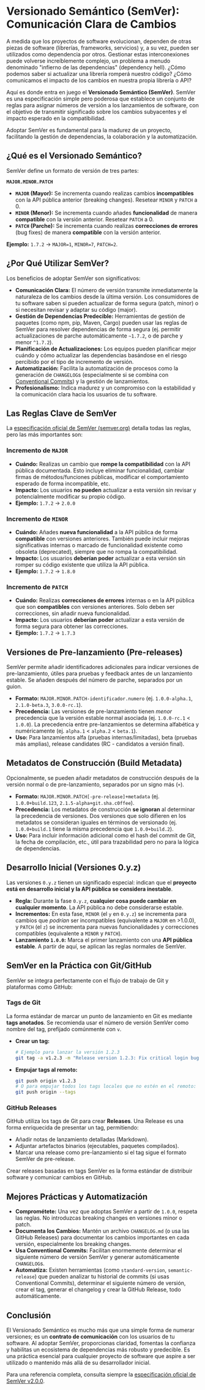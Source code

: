 # Versionado Semántico (SemVer): Comunicación Clara de Cambios

A medida que los proyectos de software evolucionan, dependen de otras piezas de software (librerías, frameworks, servicios) y, a su vez, pueden ser utilizados como dependencia por otros. Gestionar estas interconexiones puede volverse increíblemente complejo, un problema a menudo denominado "infierno de las dependencias" (dependency hell). ¿Cómo podemos saber si actualizar una librería romperá nuestro código? ¿Cómo comunicamos el impacto de los cambios en nuestra propia librería o API?

Aquí es donde entra en juego el **Versionado Semántico (SemVer)**. SemVer es una especificación simple pero poderosa que establece un conjunto de reglas para asignar números de versión a los lanzamientos de software, con el objetivo de transmitir significado sobre los cambios subyacentes y el impacto esperado en la compatibilidad.

Adoptar SemVer es fundamental para la madurez de un proyecto, facilitando la gestión de dependencias, la colaboración y la automatización.

## ¿Qué es el Versionado Semántico?

SemVer define un formato de versión de tres partes:

**`MAJOR.MINOR.PATCH`**

* **`MAJOR` (Mayor):** Se incrementa cuando realizas cambios **incompatibles** con la API pública anterior (breaking changes). Resetear `MINOR` y `PATCH` a 0.
* **`MINOR` (Menor):** Se incrementa cuando añades **funcionalidad** de manera **compatible** con la versión anterior. Resetear `PATCH` a 0.
* **`PATCH` (Parche):** Se incrementa cuando realizas **correcciones de errores** (bug fixes) de manera **compatible** con la versión anterior.

**Ejemplo:** `1.7.2` -> `MAJOR=1`, `MINOR=7`, `PATCH=2`.

## ¿Por Qué Utilizar SemVer?

Los beneficios de adoptar SemVer son significativos:

* **Comunicación Clara:** El número de versión transmite inmediatamente la naturaleza de los cambios desde la última versión. Los consumidores de tu software saben si pueden actualizar de forma segura (patch, minor) o si necesitan revisar y adaptar su código (major).
* **Gestión de Dependencias Predecible:** Herramientas de gestión de paquetes (como npm, pip, Maven, Cargo) pueden usar las reglas de SemVer para resolver dependencias de forma segura (ej. permitir actualizaciones de parche automáticamente `~1.7.2`, o de parche y menor `^1.7.2`).
* **Planificación de Actualizaciones:** Los equipos pueden planificar mejor cuándo y cómo actualizar las dependencias basándose en el riesgo percibido por el tipo de incremento de versión.
* **Automatización:** Facilita la automatización de procesos como la generación de `CHANGELOG`s (especialmente si se combina con [Conventional Commits](./convenciones-nombres.md#2-mensajes-de-commit)) y la gestión de lanzamientos.
* **Profesionalismo:** Indica madurez y un compromiso con la estabilidad y la comunicación clara hacia los usuarios de tu software.

## Las Reglas Clave de SemVer

La [especificación oficial de SemVer (semver.org)](https://semver.org/lang/es/) detalla todas las reglas, pero las más importantes son:

### Incremento de `MAJOR`

* **Cuándo:** Realizas un cambio que **rompe la compatibilidad** con la API pública documentada. Esto incluye eliminar funcionalidad, cambiar firmas de métodos/funciones públicas, modificar el comportamiento esperado de forma incompatible, etc.
* **Impacto:** Los usuarios **no pueden** actualizar a esta versión sin revisar y potencialmente modificar su propio código.
* **Ejemplo:** `1.7.2` -> `2.0.0`

### Incremento de `MINOR`

* **Cuándo:** Añades **nueva funcionalidad** a la API pública de forma **compatible** con versiones anteriores. También puede incluir mejoras significativas internas o marcado de funcionalidad existente como obsoleta (deprecated), siempre que no rompa la compatibilidad.
* **Impacto:** Los usuarios **deberían poder** actualizar a esta versión sin romper su código existente que utiliza la API pública.
* **Ejemplo:** `1.7.2` -> `1.8.0`

### Incremento de `PATCH`

* **Cuándo:** Realizas **correcciones de errores** internas o en la API pública que son **compatibles** con versiones anteriores. Solo deben ser correcciones, sin añadir nueva funcionalidad.
* **Impacto:** Los usuarios **deberían poder** actualizar a esta versión de forma segura para obtener las correcciones.
* **Ejemplo:** `1.7.2` -> `1.7.3`

## Versiones de Pre-lanzamiento (Pre-releases)

SemVer permite añadir identificadores adicionales para indicar versiones de pre-lanzamiento, útiles para pruebas y feedback antes de un lanzamiento estable. Se añaden después del número de parche, separados por un guion.

* **Formato:** `MAJOR.MINOR.PATCH-identificador.numero` (ej. `1.0.0-alpha.1`, `2.1.0-beta.3`, `3.0.0-rc.1`).
* **Precedencia:** Las versiones de pre-lanzamiento tienen *menor* precedencia que la versión estable normal asociada (ej. `1.0.0-rc.1` < `1.0.0`). La precedencia entre pre-lanzamientos se determina alfabética y numéricamente (ej. `alpha.1` < `alpha.2` < `beta.1`).
* **Uso:** Para lanzamientos alfa (pruebas internas/limitadas), beta (pruebas más amplias), release candidates (RC - candidatos a versión final).

## Metadatos de Construcción (Build Metadata)

Opcionalmente, se pueden añadir metadatos de construcción después de la versión normal o de pre-lanzamiento, separados por un signo más (`+`).

* **Formato:** `MAJOR.MINOR.PATCH[-pre-release]+metadata` (ej. `1.0.0+build.123`, `2.1.5-alpha+git.sha.c0ffee`).
* **Precedencia:** Los metadatos de construcción **se ignoran** al determinar la precedencia de versiones. Dos versiones que solo difieren en los metadatos se consideran iguales en términos de versionado (ej. `1.0.0+build.1` tiene la misma precedencia que `1.0.0+build.2`).
* **Uso:** Para incluir información adicional como el hash del commit de Git, la fecha de compilación, etc., útil para trazabilidad pero no para la lógica de dependencias.

## Desarrollo Inicial (Versiones 0.y.z)

Las versiones `0.y.z` tienen un significado especial: indican que el **proyecto está en desarrollo inicial y la API pública se considera inestable**.

* **Regla:** Durante la fase `0.y.z`, **cualquier cosa puede cambiar en cualquier momento**. La API pública no debe considerarse estable.
* **Incrementos:** En esta fase, `MINOR` (el `y` en `0.y.z`) se incrementa para cambios que *podrían* ser incompatibles (equivalente a `MAJOR` en >1.0.0), y `PATCH` (el `z`) se incrementa para nuevas funcionalidades y correcciones compatibles (equivalente a `MINOR` y `PATCH`).
* **Lanzamiento `1.0.0`:** Marca el primer lanzamiento con una **API pública estable**. A partir de aquí, se aplican las reglas normales de SemVer.

## SemVer en la Práctica con Git/GitHub

SemVer se integra perfectamente con el flujo de trabajo de Git y plataformas como GitHub:

### Tags de Git

La forma estándar de marcar un punto de lanzamiento en Git es mediante **tags anotados**. Se recomienda usar el número de versión SemVer como nombre del tag, prefijado comúnmente con `v`.

* **Crear un tag:**
    ```bash
    # Ejemplo para lanzar la versión 1.2.3
    git tag -a v1.2.3 -m "Release version 1.2.3: Fix critical login bug"
    ```
* **Empujar tags al remoto:**
    ```bash
    git push origin v1.2.3
    # O para empujar todos los tags locales que no estén en el remoto:
    git push origin --tags
    ```

### GitHub Releases

GitHub utiliza los tags de Git para crear **Releases**. Una Release es una forma enriquecida de presentar un tag, permitiendo:

* Añadir notas de lanzamiento detalladas (Markdown).
* Adjuntar artefactos binarios (ejecutables, paquetes compilados).
* Marcar una release como pre-lanzamiento si el tag sigue el formato SemVer de pre-release.

Crear releases basadas en tags SemVer es la forma estándar de distribuir software y comunicar cambios en GitHub.

## Mejores Prácticas y Automatización

* **Comprométete:** Una vez que adoptas SemVer a partir de `1.0.0`, respeta las reglas. No introduzcas breaking changes en versiones minor o patch.
* **Documenta los Cambios:** Mantén un archivo `CHANGELOG.md` (o usa las GitHub Releases) para documentar los cambios importantes en cada versión, especialmente los breaking changes.
* **Usa Conventional Commits:** Facilitan enormemente determinar el siguiente número de versión SemVer y generar automáticamente `CHANGELOG`s.
* **Automatiza:** Existen herramientas (como `standard-version`, `semantic-release`) que pueden analizar tu historial de commits (si usas Conventional Commits), determinar el siguiente número de versión, crear el tag, generar el changelog y crear la GitHub Release, todo automáticamente.

## Conclusión

El Versionado Semántico es mucho más que una simple forma de numerar versiones; es un **contrato de comunicación** con los usuarios de tu software. Al adoptar SemVer, proporcionas claridad, fomentas la confianza y habilitas un ecosistema de dependencias más robusto y predecible. Es una práctica esencial para cualquier proyecto de software que aspire a ser utilizado o mantenido más allá de su desarrollador inicial.

Para una referencia completa, consulta siempre la [especificación oficial de SemVer v2.0.0](https://semver.org/lang/es/).